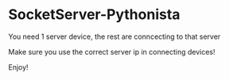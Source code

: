 # SocketServer-Pythonista

You need 1 server device, the rest are conncecting to that server

Make sure you use the correct server ip in connecting devices!

Enjoy!
